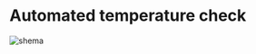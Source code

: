 # Automated temperature check 
![shema](https://user-images.githubusercontent.com/73773493/121432349-d57f1280-c97a-11eb-9651-3289175b8a6d.jpg)


